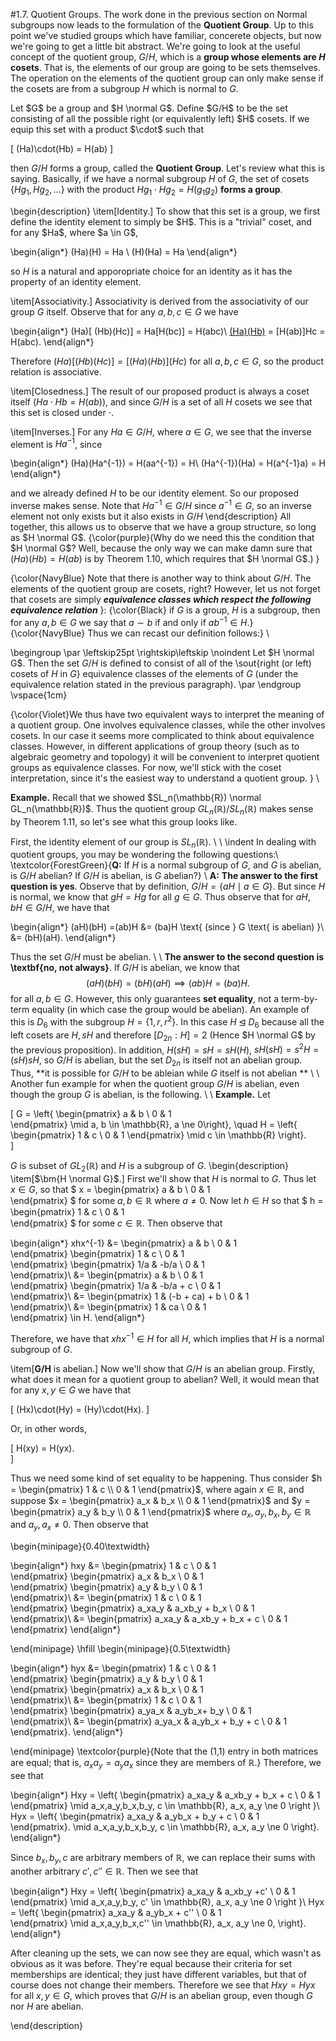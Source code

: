 <style>
.md-content {
    max-width: 80em;
}
</style>
#1.7. Quotient Groups.
The work done in the previous section on Normal subgroups now
leads to the formulation of the **Quotient Group**. Up to
this point we've studied groups which have familiar, concerete
objects, but now we're going to get a little bit abstract.
We're going to look at the useful concept of the quotient group, $G/H$,
which is a 
**group whose elements are $H$ cosets**. That is, the elements of
our group are going to be sets themselves. The operation on the
elements of the quotient group can only make sense if the cosets
are from a subgroup $H$ which is normal to $G$.


<span style="display:block" class="theorem">
Let $G$ be a group and $H \normal G$. Define $G/H$ to be the
set consisting of all the possible right (or equivalently
left) $H$ cosets. If we
equip this set with a product $\cdot$ such that 

\[
(Ha)\cdot(Hb) = H(ab)
\]

then $G/H$ forms a group, called the **Quotient Group**.
</span>
Let's review what this is saying. Basically, if we have a normal
subgroup $H$ of $G$, the set of cosets $\{Hg_1, Hg_2, \dots \}$
with the product $Hg_1 \cdot Hg_2 = H(g_1g_2)$ **forms a group**.


<span style="display:block" class="proof">
\begin{description}
\item[Identity.] To show that this set is a group, we first define the identity
element to simply be $H$. This is a "trivial" coset, and for
any $Ha$, where $a \in G$, 

\begin{align*}
(Ha)(H) = Ha \\
(H)(Ha) = Ha
\end{align*}

so $H$ is a natural and apporopriate choice for an identity as
it has the property of an identity element.  

\item[Associativity.] Associativity is derived from the
associativity of our group $G$ itself. Observe that for any
$a, b, c \in G$ we have 

\begin{align*}
(Ha)[ (Hb)(Hc)] = Ha[H(bc)] = H(abc)\\
[(Ha)(Hb)](Hc) = [H(ab)]Hc = H(abc).
\end{align*}

Therefore $(Ha)[ (Hb)(Hc)] = [(Ha)(Hb)](Hc)$ for all $a, b,
c \in G$, so the product relation is associative.

\item[Closedness.] The result of our proposed product is
always a coset itself ($Ha \cdot Hb = H(ab)$), and since 
$G/H$ is a set of all $H$ cosets we see that this set is
closed under $\cdot$.

\item[Inverses.] For any $Ha \in G/H$, where $a \in G$, we
see that the inverse element is $Ha^{-1}$, since 

\begin{align*}
(Ha)(Ha^{-1}) = H(aa^{-1}) = H\\
(Ha^{-1})(Ha) = H(a^{-1}a) = H
\end{align*}

and we already defined $H$ to be our identity element. So
our proposed inverse makes sense.
Note that
$Ha^{-1} \in G/H$ since $a^{-1} \in G$, so an inverse
element not only exists but it also exists in $G/H$
\end{description}
All together, this allows us to observe that we have a group
structure, so long as $H \normal G$.
</span>
{\color{purple}(Why do we need this
the condition that $H \normal G$? Well, because the only way we can make damn sure
that $(Ha)(Hb) = H(ab)$ is by Theorem 1.10, which requires
that $H \normal G$.)
}

{\color{NavyBlue} Note that there is another way to think about $G/H$. The elements
of the quotient group are cosets, right? However, let us not forget
that cosets are simply ***equivalence classes which
respect the following equivalence relation*** }: {\color{Black} if $G$ is a group, $H$ is a
subgroup, then for any $a, b \in G$ we say that $a \sim
b$ if and only if $ab^{-1} \in H$.} {\color{NavyBlue} Thus we can
recast our definition follows:}
\\

\begingroup
\par
\leftskip25pt
\rightskip\leftskip
\noindent Let $H \normal G$. Then the set $G/H$ is defined to consist of all
of the
\sout{right (or left) cosets of $H$ in $G$} equivalence classes of
the elements of $G$ (under the equivalence relation stated in the
previous paragraph). 
\par
\endgroup
\vspace{1cm}

{\color{Violet}We thus have two equivalent ways to interpret the meaning of a
quotient group. One involves equivalence classes, while the other
involves cosets. In our case it seems more complicated to think
about equivalence classes.
However, in different applications of group theory (such
as to algebraic geometry and topology) it will be convenient to
interpret quotient groups as equivalence classes. For now, we'll
stick with the coset interpretation, since it's the easiest way to
understand a quotient group.
}
\\ 

**Example.** Recall that we showed $SL_n(\mathbb{R}) \normal
GL_n(\mathbb{R})$. Thus the quotient group
$GL_n(\mathbb{R})/SL_n(\mathbb{R})$ makes sense by Theorem 1.11,
so let's see what this group looks like.

First, the identity element of our group is $SL_n(\mathbb{R})$.
\\
\\
\indent In dealing with quotient groups, you may be wondering the
following questions:\\
\textcolor{ForestGreen}{**Q:** If $H$ is a normal subgroup of
$G$, and $G$ is abelian, is $G/H$ abelian? If $G/H$ is abelian, is
$G$ abelian?}
\\
**A:** **The answer to the first question is yes**. 
Observe that
by definition, $G/H = \{aH \mid a \in G\}.$ But since $H$ 
is normal, we know that $gH = Hg$ for all $g \in G$. 
Thus observe that for $aH, bH \in G/H$, we have that 

\begin{align*}
(aH)(bH) =(ab)H &= (ba)H \text{ (since } G \text{ is abelian) }\\
&= (bH)(aH).
\end{align*}

Thus the set $G/H$ must be abelian.
\\
\\
**The answer to the second question is \textbf{no, not always}**. If $G/H$ is abelian, 
we know that 
$$
(aH)(bH) = (bH)(aH) \implies (ab)H = (ba)H.
$$ 
for all $a, b \in G$. However, this only guarantees **set equality**, 
not a term-by-term equality (in which case the group would be abelian). 
An example of this is $D_{6}$ with the subgroup $H = \{1, r, r^2\}.$
In this case $H \unlhd D_6$ because all the left cosets are $H, sH$ and therefore 
$[D_{2n}: H] = 2$ (Hence $H \normal G$ by the previous proposition). In addition, 
$H(sH) = sH=  sH(H)$, $sH(sH) = s^2H = (sH)sH$, so $G/H$ is abelian, but the set $D_{2n}$
is itself not an abelian group. Thus, **it is possible for
$G/H$ to be ableian while $G$ itself is not abelian **
\\
\\
Another fun example for when the quotient group $G/H$ is abelian,
even though the group $G$ is abelian, is the following.
\\
\\
**Example.**
Let 

\[
G = \left\{
\begin{pmatrix}
a & b \\
0 & 1    
\end{pmatrix} \mid a, b \in \mathbb{R}, a \ne 0\right\}, 
\quad H = 
\left\{
\begin{pmatrix}
1 & c \\
0 & 1
\end{pmatrix}
\mid c \in \mathbb{R} 
\right\}.   
\]

$G$ is subset of $GL_2(\mathbb{R})$ and $H$ is a subgroup of $G$.
\begin{description}
\item[$\bm{H \normal G}$.] First we'll show that $H$ is normal
to $G$. Thus let $x \in G$, so that 
$
x =         \begin{pmatrix}
a & b \\
0 & 1    
\end{pmatrix}
$
for some $a, b \in \mathbb{R}$ where $a \ne 0$. Now let $h \in
H$ so that 
$
h = \begin{pmatrix}
1 & c \\
0 & 1    
\end{pmatrix}
$
for some $c \in \mathbb{R}$. Then observe that 

\begin{align*}
xhx^{-1} &= 
\begin{pmatrix}
a & b \\
0 & 1    
\end{pmatrix}
\begin{pmatrix}
1 & c \\
0 & 1    
\end{pmatrix}
\begin{pmatrix}
1/a & -b/a \\
0 & 1    
\end{pmatrix}\\
&= \begin{pmatrix}
a & b \\
0 & 1    
\end{pmatrix}
\begin{pmatrix}
1/a & -b/a + c \\
0 & 1    
\end{pmatrix}\\
&=
\begin{pmatrix}
1 & (-b + ca) + b \\
0 & 1    
\end{pmatrix}\\
&= \begin{pmatrix}
1 & ca \\
0 & 1    
\end{pmatrix} \in H.
\end{align*}

Therefore, we have that $xhx^{-1} \in H$ for all $H$, which
implies that $H$ is a normal subgroup of $G$. 

\item[$\bm{G/H}$ is abelian.] Now we'll show that $G/H$ is an
abelian group. Firstly, what does it mean for a quotient group to
abelian? Well, it would mean that for any $x, y \in G$ we have
that 

\[
(Hx)\cdot(Hy) = (Hy)\cdot(Hx).
\]

Or, in other words, 

\[
H(xy) = H(yx).   
\]

Thus we need some kind of set equality to be happening. Thus
consider $h =             \begin{pmatrix}
1 & c \\
0 & 1    
\end{pmatrix}$, where again $x \in \mathbb{R}$, and suppose $x =             \begin{pmatrix}
a_x & b_x \\
0 & 1    
\end{pmatrix}$ and $y =             \begin{pmatrix}
a_y & b_y \\
0 & 1    
\end{pmatrix}$ where $a_x,a_y,b_x,b_y \in \mathbb{R}$ and $a_y,
a_x \ne 0$. Then observe that 

\begin{minipage}{0.40\textwidth}

\begin{align*}
hxy &= 
\begin{pmatrix}
1 & c \\
0 & 1    
\end{pmatrix}
\begin{pmatrix}
a_x & b_x \\
0 & 1    
\end{pmatrix}
\begin{pmatrix}
a_y & b_y \\
0 & 1    
\end{pmatrix}\\
&= 
\begin{pmatrix}
1 & c \\
0 & 1    
\end{pmatrix}
\begin{pmatrix}
a_xa_y & a_xb_y + b_x \\
0 & 1    
\end{pmatrix}\\
&= 
\begin{pmatrix}
a_xa_y & a_xb_y + b_x + c \\
0 & 1    
\end{pmatrix}
\end{align*}

\end{minipage}
\hfill
\begin{minipage}{0.5\textwidth}

\begin{align*}
hyx &= 
\begin{pmatrix}
1 & c \\
0 & 1    
\end{pmatrix}
\begin{pmatrix}
a_y & b_y \\
0 & 1    
\end{pmatrix}
\begin{pmatrix}
a_x & b_x \\
0 & 1    
\end{pmatrix}\\
&= 
\begin{pmatrix}
1 & c \\
0 & 1    
\end{pmatrix}
\begin{pmatrix}
a_ya_x & a_yb_x+ b_y \\
0 & 1    
\end{pmatrix}\\
&= 
\begin{pmatrix}
a_ya_x & a_yb_x + b_y + c \\
0 & 1    
\end{pmatrix}.
\end{align*}

\end{minipage}
\textcolor{purple}{Note that the (1,1) entry in both matrices are
equal; that is, $a_xa_y = a_ya_x$ since they are members of
$\mathbb{R}$.}
Therefore, we see that 

\begin{align*}
Hxy = 
\left\{ 
\begin{pmatrix}
a_xa_y & a_xb_y + b_x + c \\
0 & 1    
\end{pmatrix}
\mid 
a_x,a_y,b_x,b_y, c \in \mathbb{R}, a_x, a_y \ne 0
\right \}\\
Hyx = \left\{
\begin{pmatrix}
a_xa_y & a_yb_x + b_y + c \\
0 & 1    
\end{pmatrix}.
\mid 
a_x,a_y,b_x,b_y, c \in \mathbb{R}, a_x, a_y \ne 0
\right\}.
\end{align*}

Since $b_x, b_y, c$ are arbitrary members of $\mathbb{R}$, we can
replace their sums with another arbitrary $c', c'' \in \mathbb{R}$.
Then we see that 

\begin{align*}
Hxy = 
\left\{ 
\begin{pmatrix}
a_xa_y & a_xb_y +c' \\
0 & 1    
\end{pmatrix}
\mid 
a_x,a_y,b_y, c' \in \mathbb{R}, a_x, a_y \ne 0
\right \}\\
Hyx = \left\{
\begin{pmatrix}
a_xa_y & a_yb_x + c'' \\
0 & 1    
\end{pmatrix}
\mid 
a_x,a_y,b_x,c'' \in \mathbb{R}, a_x, a_y \ne 0,
\right\}.
\end{align*}

After cleaning up the sets, we can now see they are equal, which
wasn't as obvious as it was before. They're equal because their
criteria for set memberships are identical; they just have
different variables, but that of course does not change their
members. Therefore we see that $Hxy = Hyx$ for all $x, y \in G$,
which proves that $G/H$ is an abelian group, even though $G$ nor
$H$ are abelian. 

\end{description}




<script src="../../mathjax_helper.js"></script>
